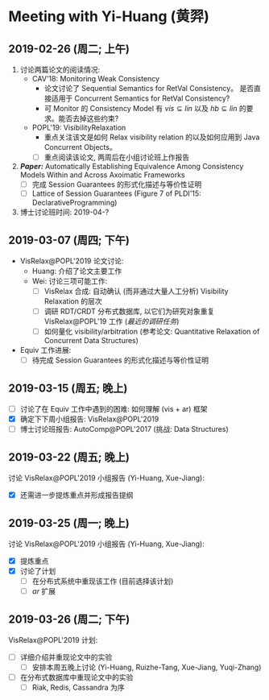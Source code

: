 ﻿# Meeting with Yi-Huang (黄羿)

## 2019-02-26 (周二; 上午)
1. 讨论两篇论文的阅读情况:
	- CAV'18: Monitoring Weak Consistency
	  - 论文讨论了 Sequential Semantics for RetVal Consistency。
	    是否直接适用于 Concurrent Semantics for RetVal Consistency?
	  - 可 Monitor 的 Consistency Model 有 $vis \subseteq lin$ 以及 $hb \subseteq lin$ 的要求。能否去掉这些约束?
    - POPL'19: VisibilityRelaxation
  	  - 重点关注该文是如何 Relax visibility relation 的以及如何应用到 Java Concurrent Objects。
	  - [ ] 重点阅读该论文, 两周后在小组讨论班上作报告
2. ***Paper:*** Automatically Establishing Equivalence Among Consistency Models Within and Across Axoimatic Frameworks
	- [ ] 完成 Session Guarantees 的形式化描述与等价性证明
	- [ ] Lattice of Session Guarantees (Figure 7 of PLDI'15: DeclarativeProgramming)
3. 博士讨论班时间: 2019-04-?

## 2019-03-07 (周四; 下午)
- VisRelax@POPL'2019 论文讨论:
	- Huang: 介绍了论文主要工作
	- Wei: 讨论三项可能工作:
		- [ ] VisRelax 合成: 自动确认 (而非通过大量人工分析) Visibility Relaxation 的层次
		- [ ] 调研 RDT/CRDT 分布式数据库, 以它们为研究对象重复 VisRelax@POPL'19 工作 (*最近的调研任务*)
		- [ ] 如何量化 visibility/arbitration (参考论文: Quantitative Relaxation of Concurrent Data Structures)
- Equiv 工作进展:
  - [ ] 待完成 Session Guarantees 的形式化描述与等价性证明

## 2019-03-15 (周五; 晚上)
- [ ] 讨论了在 Equiv 工作中遇到的困难: 如何理解 (vis + ar) 框架
- [x] 确定下下周小组报告: VisRelax@POPL'2019
- [ ] 博士讨论班报告: AutoComp@POPL'2017 (挑战: Data Structures) 

## 2019-03-22 (周五; 晚上)
讨论 VisRelax@POPL'2019 小组报告 (Yi-Huang, Xue-Jiang):
- [x] 还需进一步提炼重点并形成报告提纲

## 2019-03-25 (周一; 晚上)
讨论 VisRelax@POPL'2019 小组报告 (Yi-Huang, Xue-Jiang):
- [x] 提炼重点
- [x] 讨论了计划
	- [ ] 在分布式系统中重现该工作 (目前选择该计划) 
	- [ ] $ar$ 扩展 

## 2019-03-26 (周二; 下午)
VisRelax@POPL'2019 计划:
- [ ] 详细介绍并重现论文中的实验 
	- [ ] 安排本周五晚上讨论 (Yi-Huang, Ruizhe-Tang, Xue-Jiang, Yuqi-Zhang)
- [ ] 在分布式数据库中重现论文中的实验
	- [ ] Riak, Redis, Cassandra 为序
